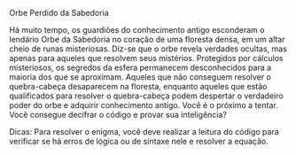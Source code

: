 Orbe Perdido da Sabedoria

Há muito tempo, os guardiões do conhecimento antigo esconderam o lendário Orbe da Sabedoria no coração de uma floresta densa, em um altar cheio de runas misteriosas. Diz-se que o orbe revela verdades ocultas, mas apenas para aqueles que resolvem seus mistérios.
Protegidos por cálculos misteriosos, os segredos da esfera permanecem desconhecidos para a maioria dos que se aproximam. Aqueles que não conseguem resolver o quebra-cabeça desaparecem na floresta, enquanto aqueles que estão qualificados para resolver o quebra-cabeça podem despertar o verdadeiro poder do orbe e adquirir conhecimento antigo.
Você é o próximo a tentar. Você consegue decifrar o código e provar sua inteligência?

Dicas: Para resolver o enigma, você deve realizar a leitura do código para verificar se há erros de lógica ou de sintaxe nele e resolver a equação.
